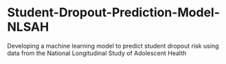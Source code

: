 # Student-Dropout-Prediction-Model-NLSAH
Developing a machine learning model to predict student dropout risk using data from the National Longitudinal Study of Adolescent Health
